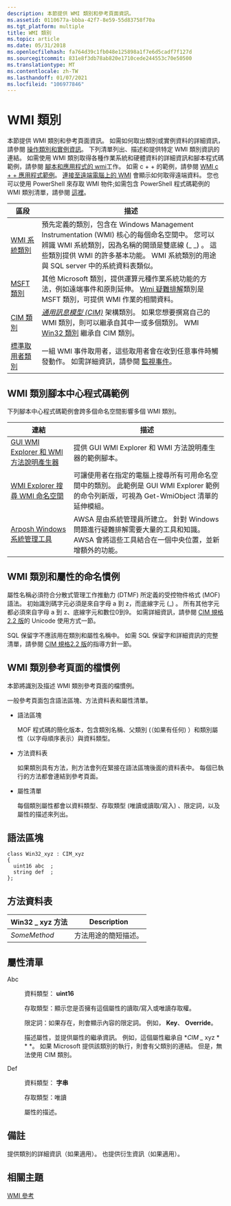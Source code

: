 ```yaml
---
description: 本節提供 WMI 類別和參考頁面資訊。
ms.assetid: 0110677a-bbba-42f7-8e59-55d83758f70a
ms.tgt_platform: multiple
title: WMI 類別
ms.topic: article
ms.date: 05/31/2018
ms.openlocfilehash: fa764d39c1fb048e125898a1f7e6d5cadf7f127d
ms.sourcegitcommit: 831e8f3db78ab820e1710cede244553c70e50500
ms.translationtype: MT
ms.contentlocale: zh-TW
ms.lasthandoff: 01/07/2021
ms.locfileid: "106977846"
---
```

# <a name="wmi-classes"></a>WMI 類別

本節提供 WMI 類別和參考頁面資訊。 如需如何取出類別或實例資料的詳細資訊，請參閱 [操作類別和實例資訊](manipulating-class-and-instance-information.md)。 下列清單列出、描述和提供特定 WMI 類別資訊的連結。 如需使用 WMI 類別取得各種作業系統和硬體資料的詳細資訊和腳本程式碼範例，請參閱 [腳本和應用程式的 wmi](wmi-tasks-for-scripts-and-applications.md)工作。 如需 c + + 的範例，請參閱 [WMI c + + 應用程式範例](wmi-c---application-examples.md)。 [連接至遠端電腦上的 WMI](connecting-to-wmi-on-a-remote-computer.md) 會顯示如何取得遠端資料。 您也可以使用 PowerShell 來存取 WMI 物件;如需包含 PowerShell 程式碼範例的 WMI 類別清單，請參閱 [這裡](https://msdn.microsoft.com/library/tags-cloud.aspx?tag=powershell+code+wmi)。



| 區段                                                    | 描述                                                                                                                                                                                                                                                                                                                                                  |
|------------------------------------------------------------|--------------------------------------------------------------------------------------------------------------------------------------------------------------------------------------------------------------------------------------------------------------------------------------------------------------------------------------------------------------|
| [WMI 系統類別](wmi-system-classes.md)               | 預先定義的類別，包含在 Windows Management Instrumentation (WMI) 核心的每個命名空間中。 您可以辨識 WMI 系統類別，因為名稱的開頭是雙底線 (\_ \_) 。 這些類別提供 WMI 的許多基本功能。 WMI 系統類別的用途與 SQL server 中的系統資料表類似。 |
| [MSFT 類別](msft-classes.md)                           | 其他 Microsoft 類別，提供運算元種作業系統功能的方法，例如遠端事件和原則延伸。 [Wmi 疑難排解](wmi-troubleshooting.md)類別是 MSFT 類別，可提供 WMI 作業的相關資料。                                                                                               |
| [CIM 類別](cimclas.md)                                 | [*通用訊息模型 (CIM)*](gloss-c.md) 架構類別。 如果您想要撰寫自己的 WMI 類別，則可以繼承自其中一或多個類別。 WMI [Win32 類別](/windows/desktop/CIMWin32Prov/win32-provider) 繼承自 CIM 類別。                                                                          |
| [標準取用者類別](standard-consumer-classes.md) | 一組 WMI 事件取用者，這些取用者會在收到任意事件時觸發動作。 如需詳細資訊，請參閱 [監視事件](monitoring-events.md)。                                                                                                                                                                                               |



 

## <a name="wmi-class-scripting-center-code-examples"></a>WMI 類別腳本中心程式碼範例

下列腳本中心程式碼範例會跨多個命名空間影響多個 WMI 類別。



| 連結                                                                                                                                      | 描述                                                                                                                                                                                                                          |
|-------------------------------------------------------------------------------------------------------------------------------------------|--------------------------------------------------------------------------------------------------------------------------------------------------------------------------------------------------------------------------------------|
| [GUI WMI Explorer 和 WMI 方法說明產生器](https://Gallery.TechNet.Microsoft.Com/scriptcenter/89c759b7-20b4-49e8-98a8-3c8fbdb2dd69) | 提供 GUI WMI Explorer 和 WMI 方法說明產生器的範例腳本。                                                                                                                                                        |
| [WMI Explorer 搜尋 WMI 命名空間](https://Gallery.TechNet.Microsoft.Com/scriptcenter/WMI-Explorer-Search-WMI-cd87e309)                 | 可讓使用者在指定的電腦上搜尋所有可用命名空間中的類別。 此範例是 GUI WMI Explorer 範例的命令列新版，可視為 Get-WmiObject 清單的延伸模組。 |
| [Arposh Windows 系統管理工具](https://Gallery.TechNet.Microsoft.Com/scriptcenter/Arposh-Windows-System-a1beb102)            | AWSA 是由系統管理員所建立。 針對 Windows 問題進行疑難排解需要大量的工具和知識。 AWSA 會將這些工具結合在一個中央位置，並新增額外的功能。       |



 

## <a name="naming-conventions-for-wmi-classes-and-properties"></a>WMI 類別和屬性的命名慣例

屬性名稱必須符合分散式管理工作推動力 (DTMF) 所定義的受控物件格式 (MOF) 語法。 初始識別碼字元必須是來自字母 a 到 z，而底線字元 (\_) 。 所有其他字元都必須來自字母 a 到 z、底線字元和數位0到9。 如需詳細資訊，請參閱 [CIM 規格2.2 版](https://www.dmtf.org/standards/cim)的 Unicode 使用方式一節。

SQL 保留字不應該用在類別和屬性名稱中。 如需 SQL 保留字和詳細資訊的完整清單，請參閱 [CIM 規格2.2 版](https://www.dmtf.org/standards/cim)的指導方針一節。

## <a name="document-conventions-for-a-wmi-class-reference-page"></a>WMI 類別參考頁面的檔慣例

本節將識別及描述 WMI 類別參考頁面的檔慣例。

一般參考頁面包含語法區塊、方法資料表和屬性清單。

-   語法區塊

    MOF 程式碼的簡化版本，包含類別名稱、父類別 (（如果有任何) ）和類別屬性（以字母順序表示）與資料類型。

-   方法資料表

    如果類別具有方法，則方法會列在緊接在語法區塊後面的資料表中。 每個已執行的方法都會連結到參考頁面。

-   屬性清單

    每個類別屬性都會以資料類型、存取類型 (唯讀或讀取/寫入) 、限定詞，以及屬性的描述來列出。

## <a name="syntax-block"></a>語法區塊

``` syntax
class Win32_xyz : CIM_xyz 
{
  uint16 abc  ;
  string def  ;
};
```

## <a name="methods-table"></a>方法資料表



| Win32 \_ xyz 方法 | Description                                |
|--------------------|--------------------------------------------|
| *SomeMethod*       | 方法用途的簡短描述。 |



 

## <a name="properties-list"></a>屬性清單

<dl> <dt>

<span id="abc"></span><span id="ABC"></span>Abc
</dt> <dd>

資料類型： **uint16**

存取類型：顯示您是否擁有這個屬性的讀取/寫入或唯讀存取權。

限定詞：如果存在，則會顯示內容的限定詞。 例如， **Key**、 **Override**。

描述屬性，並提供屬性的繼承資訊。 例如，這個屬性繼承自 **CIM \_* xyz * * *。 如果 Microsoft 提供該類別的執行，則會有父類別的連結。 但是，無法使用 CIM 類別。

</dd> <dt>

<span id="def"></span><span id="DEF"></span>Def
</dt> <dd>

資料類型： **字串**

存取類型：唯讀

屬性的描述。

</dd> </dl>

## <a name="remarks"></a>備註

提供類別的詳細資訊（如果適用）。 也提供衍生資訊（如果適用）。

## <a name="related-topics"></a>相關主題

<dl> <dt>

[WMI 參考](wmi-reference.md)
</dt> </dl>

 

 
